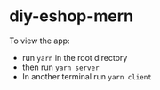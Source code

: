 # diy-eshop-mern

To view the app:

* run `yarn` in the root directory
* then run `yarn server`
* In another terminal run `yarn client`
